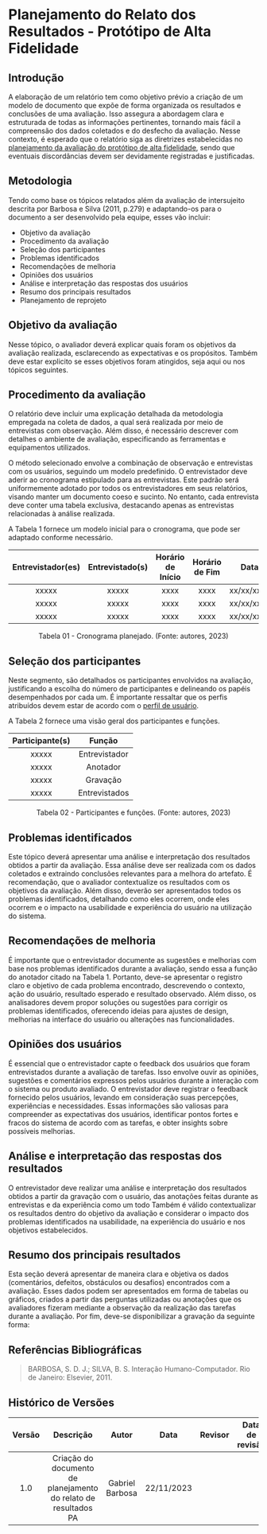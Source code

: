 # Planejamento do Relato dos Resultados - Protótipo de Alta Fidelidade

## **Introdução**

A elaboração de um relatório tem como objetivo prévio a criação de um modelo de documento que expõe de forma organizada os resultados e conclusões de uma avaliação. Isso assegura a abordagem clara e estruturada de todas as informações pertinentes, tornando mais fácil a compreensão dos dados coletados e do desfecho da avaliação. Nesse contexto, é esperado que o relatório siga as diretrizes estabelecidas no [planejamento da avaliação do protótipo de alta fidelidade](https://interacao-humano-computador.github.io/2023.2-PlataformaLattes/Design%2C%20Avalia%C3%A7%C3%A3o%20e%20Desenvolvimento/N%C3%ADvel%2003/Planejamento%20da%20Avalia%C3%A7%C3%A3o%20do%20Prot%C3%B3tipo%20de%20Alta%20Fidelidade/), sendo que eventuais discordâncias devem ser devidamente registradas e justificadas.

## **Metodologia**

Tendo como base os tópicos relatados além da avaliação de intersujeito descrita por Barbosa e Silva (2011, p.279) e adaptando-os para o documento a ser desenvolvido pela equipe, esses vão incluir:

* Objetivo da avaliação
* Procedimento da avaliação
* Seleção dos participantes
* Problemas identificados
* Recomendações de melhoria
* Opiniões dos usuários
* Análise e interpretação das respostas dos usuários
* Resumo dos principais resultados
* Planejamento de reprojeto


## **Objetivo da avaliação**

Nesse tópico, o avaliador deverá explicar quais foram os objetivos da avaliação realizada, esclarecendo as expectativas e os propósitos. Também deve estar explicito se esses objetivos foram atingidos, seja aqui ou nos tópicos seguintes.

## **Procedimento da avaliação**

O relatório deve incluir uma explicação detalhada da metodologia empregada na coleta de dados, a qual será realizada por meio de entrevistas com observação. Além disso, é necessário descrever com detalhes o ambiente de avaliação, especificando as ferramentas e equipamentos utilizados.

O método selecionado envolve a combinação de observação e entrevistas com os usuários, seguindo um modelo predefinido. O entrevistador deve aderir ao cronograma estipulado para as entrevistas. Este padrão será uniformemente adotado por todos os entrevistadores em seus relatórios, visando manter um documento coeso e sucinto. No entanto, cada entrevista deve conter uma tabela exclusiva, destacando apenas as entrevistas relacionadas à análise realizada.

A Tabela 1 fornece um modelo inicial para o cronograma, que pode ser adaptado conforme necessário.

| Entrevistador(es) | Entrevistado(s) | Horário de Início | Horário de Fim |    Data    |    Local     |
| :----------------: | :-------------: | :---------------: | :------------: | :--------: | :----------: |
| xxxxx | xxxxx |   xxxx    |  xxxx   | xx/xx/xxxx | xxxxx |
| xxxxx | xxxxx |    xxxx   |  xxxx   | xx/xx/xxxx | xxxxx |
| xxxxx | xxxxx |    xxxx   |  xxxx   | xx/xx/xxxx | xxxxx |

<p align="center">
Tabela 01 - Cronograma planejado. (Fonte: autores, 2023)
</p>

## **Seleção dos participantes**


Neste segmento, são detalhados os participantes envolvidos na avaliação, justificando a escolha do número de participantes e delineando os papéis desempenhados por cada um. É importante ressaltar que os perfis atribuídos devem estar de acordo com o [perfil de usuário](https://interacao-humano-computador.github.io/2023.2-PlataformaLattes/An%C3%A1lise-de-requisitos/perfil-de-usuario/). 

A Tabela 2 fornece uma visão geral dos participantes e funções.


|    Participante(s)   |   Função     |
| :-------------: | :---------------: |
|   xxxxx    | Entrevistador |
|   xxxxx   | Anotador |
|   xxxxx    | Gravação  |       
|   xxxxx    | Entrevistados |

<p align="center">
Tabela 02 - Participantes e funções. (Fonte: autores, 2023)
</p>

## **Problemas identificados**

Este tópico deverá apresentar uma análise e interpretação dos resultados obtidos a partir da avaliação. Essa análise deve ser realizada com os dados coletados e extraindo conclusões relevantes para a melhora do artefato. É recomendação, que o avaliador contextualize os resultados com os objetivos da avaliação. Além disso, deverão ser apresentados todos os problemas identificados, detalhando como eles ocorrem, onde eles ocorrem e o impacto na usabilidade e experiência do usuário na utilização do sistema.

## **Recomendações de melhoria**

É importante que o entrevistador documente  as sugestões e melhorias com base nos problemas identificados durante a avaliação, sendo essa a função do anotador citado na Tabela 1. Portanto, deve-se apresentar o registro claro e objetivo de cada problema encontrado, descrevendo o contexto, ação do usuário, resultado esperado e resultado observado. Além disso, os analisadores devem propor soluções ou sugestões para corrigir os problemas identificados, oferecendo ideias para ajustes de design, melhorias na interface do usuário ou alterações nas funcionalidades.

## **Opiniões dos usuários**

É essencial que o entrevistador capte o feedback dos usuários que foram entrevistados durante a avaliação de tarefas. Isso envolve ouvir as opiniões, sugestões e comentários expressos pelos usuários durante a interação com o sistema ou produto avaliado. O entrevistador deve registrar o feedback fornecido pelos usuários, levando em consideração suas percepções, experiências e necessidades. Essas informações são valiosas para compreender as expectativas dos usuários, identificar pontos fortes e fracos do sistema de acordo com as tarefas, e obter insights sobre possíveis melhorias. 

## **Análise e interpretação das respostas dos resultados**

O entrevistador deve realizar uma análise e interpretação dos resultados obtidos a partir da gravação com o usuário, das anotações feitas durante as entrevistas e da experiência como um todo Também é válido contextualizar os resultados dentro do objetivo da avaliação e considerar o impacto dos problemas identificados na usabilidade, na experiência do usuário e nos objetivos estabelecidos.

## **Resumo dos principais resultados**

Esta seção deverá apresentar de maneira clara e objetiva os dados (comentários, defeitos, obstáculos ou desafios) encontrados com a avaliação. Esses dados podem ser apresentados em forma de tabelas ou gráficos, criados a partir das perguntas utilizadas ou anotações que os avaliadores fizeram mediante a observação da realização das tarefas durante a avaliação. Por fim, deve-se disponibilizar a gravação da seguinte forma:



## **Referências Bibliográficas**

> BARBOSA, S. D. J.; SILVA, B. S. Interação Humano-Computador. Rio de Janeiro: Elsevier, 2011.


## **Histórico de Versões**


| Versão |          Descrição              |     Autor      |      Data      |   Revisor     |    Data de revisão    |  
|:------:|:-------------------------------:|:--------------:|:--------------:|:-------------:|:---------------------:|
| 1.0    | Criação do documento de planejamento do relato de resultados PA   | Gabriel Barbosa | 22/11/2023 |  |  |